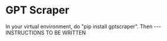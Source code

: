 # GPT Scraper

In your virtual environment, do "pip install gptscraper".
Then --- INSTRUCTIONS TO BE WRITTEN

